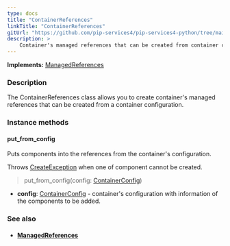 ```yaml
---
type: docs
title: "ContainerReferences"
linkTitle: "ContainerReferences"
gitUrl: "https://github.com/pip-services4/pip-services4-python/tree/main/pip-services4-container-python"
description: >
    Container's managed references that can be created from container configuration.
---
```


**Implements:** [ManagedReferences](../managed_references)

### Description

The ContainerReferences class allows you to create container's managed references that can be created from a container configuration.

### Instance methods

#### put_from_config
Puts components into the references from the container's configuration.

Throws [CreateException](../../../components/build/create_exception) when one of component cannot be created.

> put_from_config(config: [ContainerConfig](../../config/container_config))
- **config**: [ContainerConfig](../../config/container_config) - container's configuration with information of the components to be added.


### See also
- #### [ManagedReferences](../managed_references)
